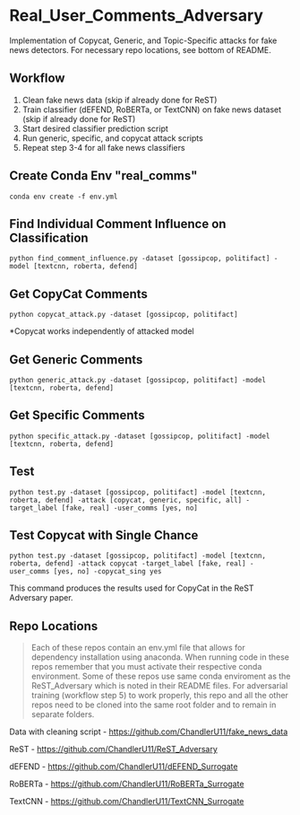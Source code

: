 # Real_User_Comments_Adversary
Implementation of Copycat, Generic, and Topic-Specific attacks for fake news detectors. For necessary repo locations, see bottom of README.

## Workflow
1. Clean fake news data (skip if already done  for ReST)
2. Train classifier (dEFEND, RoBERTa, or TextCNN) on fake news dataset (skip if already done  for ReST)
3. Start desired classifier prediction script
4. Run generic, specific, and copycat attack scripts
5. Repeat step 3-4 for all fake news classifiers

## Create Conda Env "real_comms"
`conda env create -f env.yml`

## Find Individual Comment Influence on Classification
`python find_comment_influence.py -dataset [gossipcop, politifact] -model [textcnn, roberta, defend]`

## Get CopyCat Comments
`python copycat_attack.py -dataset [gossipcop, politifact]`

*Copycat works independently of attacked model

## Get Generic Comments
`python generic_attack.py -dataset [gossipcop, politifact] -model [textcnn, roberta, defend]`

## Get Specific Comments
`python specific_attack.py -dataset [gossipcop, politifact] -model [textcnn, roberta, defend]`

## Test
`python test.py -dataset [gossipcop, politifact] -model [textcnn, roberta, defend] -attack [copycat, generic, specific, all] -target_label [fake, real] -user_comms [yes, no]`

## Test Copycat with Single Chance
`python test.py -dataset [gossipcop, politifact] -model [textcnn, roberta, defend] -attack copycat -target_label [fake, real] -user_comms [yes, no] -copycat_sing yes`

This command produces the results used for CopyCat in the ReST Adversary paper.


## Repo Locations
> Each of these repos contain an env.yml file that allows for dependency installation using anaconda. When running code in these repos remember that you must activate their respective conda environment. Some of these repos use same conda enviroment as the ReST_Adversary which is noted in their README files. For adversarial training (workflow step 5) to work properly, this repo and all the other repos need to be cloned into the same root folder and to remain in separate folders.

Data with cleaning script - https://github.com/ChandlerU11/fake_news_data

ReST - https://github.com/ChandlerU11/ReST_Adversary

dEFEND - https://github.com/ChandlerU11/dEFEND_Surrogate

RoBERTa - https://github.com/ChandlerU11/RoBERTa_Surrogate

TextCNN - https://github.com/ChandlerU11/TextCNN_Surrogate
